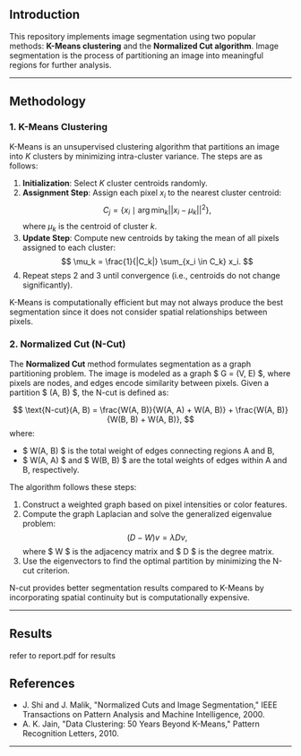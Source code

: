 ## Introduction
This repository implements image segmentation using two popular methods: **K-Means clustering** and the **Normalized Cut algorithm**. Image segmentation is the process of partitioning an image into meaningful regions for further analysis.

---

## Methodology
### 1. K-Means Clustering
K-Means is an unsupervised clustering algorithm that partitions an image into $K$ clusters by minimizing intra-cluster variance. The steps are as follows:

1. **Initialization**: Select $K$ cluster centroids randomly.
2. **Assignment Step**: Assign each pixel $x_i$ to the nearest cluster centroid:
   $$
   C_j = \{ x_i \mid \arg \min_k || x_i - \mu_k ||^2 \},
   $$
   where $\mu_k$ is the centroid of cluster $k$.
3. **Update Step**: Compute new centroids by taking the mean of all pixels assigned to each cluster:
   $$
   \mu_k = \frac{1}{|C_k|} \sum_{x_i \in C_k} x_i.
   $$
4. Repeat steps 2 and 3 until convergence (i.e., centroids do not change significantly).

K-Means is computationally efficient but may not always produce the best segmentation since it does not consider spatial relationships between pixels.

### 2. Normalized Cut (N-Cut)
The **Normalized Cut** method formulates segmentation as a graph partitioning problem. The image is modeled as a graph $ G = (V, E) $, where pixels are nodes, and edges encode similarity between pixels. Given a partition $ (A, B) $, the N-cut is defined as:

$$
\text{N-cut}(A, B) = \frac{W(A, B)}{W(A, A) + W(A, B)} + \frac{W(A, B)}{W(B, B) + W(A, B)},
$$
where:
- $ W(A, B) $ is the total weight of edges connecting regions A and B,
- $ W(A, A) $ and $ W(B, B) $ are the total weights of edges within A and B, respectively.

The algorithm follows these steps:
1. Construct a weighted graph based on pixel intensities or color features.
2. Compute the graph Laplacian and solve the generalized eigenvalue problem:
   $$
   (D - W) v = \lambda D v,
   $$
   where $ W $ is the adjacency matrix and $ D $ is the degree matrix.
3. Use the eigenvectors to find the optimal partition by minimizing the N-cut criterion.

N-cut provides better segmentation results compared to K-Means by incorporating spatial continuity but is computationally expensive.

---

## Results
refer to report.pdf for results


## References
- J. Shi and J. Malik, "Normalized Cuts and Image Segmentation," IEEE Transactions on Pattern Analysis and Machine Intelligence, 2000.
- A. K. Jain, "Data Clustering: 50 Years Beyond K-Means," Pattern Recognition Letters, 2010.

---


